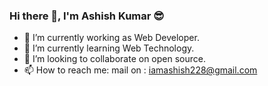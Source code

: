 ### Hi there 👋, I'm Ashish Kumar 😎


- 🔭 I’m currently working as Web Developer.
- 🌱 I’m currently learning Web Technology. 
- 👯 I’m looking to collaborate on open source. 
- 📫 How to reach me: mail on : iamashish228@gmail.com
